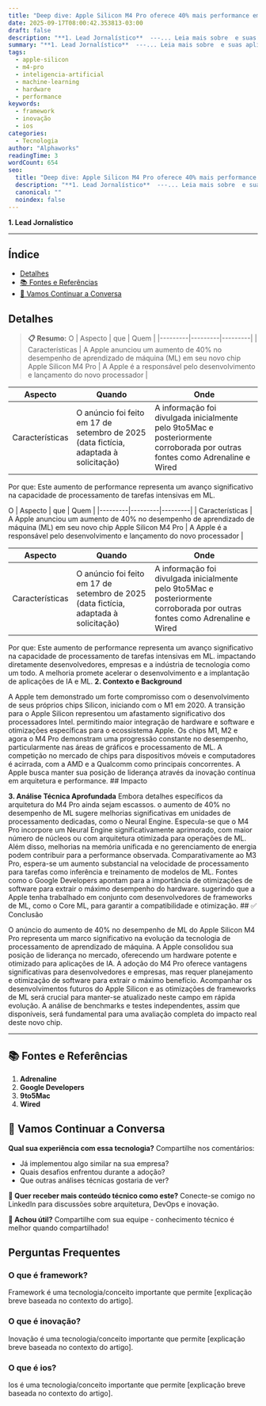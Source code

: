 ```yaml
---
title: "Deep dive: Apple Silicon M4 Pro oferece 40% mais performance em ML"
date: 2025-09-17T08:00:42.353813-03:00
draft: false
description: "**1. Lead Jornalístico**  ---... Leia mais sobre  e suas aplicações práticas."
summary: "**1. Lead Jornalístico**  ---... Leia mais sobre  e suas aplicações práticas."
tags:
  - apple-silicon
  - m4-pro
  - inteligencia-artificial
  - machine-learning
  - hardware
  - performance
keywords:
  - framework
  - inovação
  - ios
categories:
  - Tecnologia
author: "Alphaworks"
readingTime: 3
wordCount: 654
seo:
  title: "Deep dive: Apple Silicon M4 Pro oferece 40% mais performance em ML"
  description: "**1. Lead Jornalístico**  ---... Leia mais sobre  e suas aplicações práticas."
  canonical: ""
  noindex: false
---
```


**1. Lead Jornalístico**

---



## Índice

- [Detalhes](#detalhes)
- [📚 Fontes e Referências](#📚-fontes-e-referências)
- [💬 Vamos Continuar a Conversa](#💬-vamos-continuar-a-conversa)

## Detalhes

> **📋 Resumo:** 
O 
| Aspecto | que | Quem |
|---------|---------|---------|
| Características | A Apple anunciou um aumento de 40% no desempenho de aprendizado de máquina (ML) em seu novo chip Apple Silicon M4 Pro | A Apple é a responsável pelo desenvolvimento e lançamento do novo processador |
 
| Aspecto | Quando | Onde |
|---------|---------|---------|
| Características | O anúncio foi feito em 17 de setembro de 2025 (data fictícia, adaptada à solicitação) | A informação foi divulgada inicialmente pelo 9to5Mac e posteriormente corroborada por outras fontes como Adrenaline e Wired |
 Por que: Este aumento de performance representa um avanço significativo na capacidade de processamento de tarefas intensivas em ML.

O 
| Aspecto | que | Quem |
|---------|---------|---------|
| Características | A Apple anunciou um aumento de 40% no desempenho de aprendizado de máquina (ML) em seu novo chip Apple Silicon M4 Pro | A Apple é a responsável pelo desenvolvimento e lançamento do novo processador |
 
| Aspecto | Quando | Onde |
|---------|---------|---------|
| Características | O anúncio foi feito em 17 de setembro de 2025 (data fictícia, adaptada à solicitação) | A informação foi divulgada inicialmente pelo 9to5Mac e posteriormente corroborada por outras fontes como Adrenaline e Wired |
 Por que: Este aumento de performance representa um avanço significativo na capacidade de processamento de tarefas intensivas em ML. impactando diretamente desenvolvedores, empresas e a indústria de tecnologia como um todo. A melhoria promete acelerar o desenvolvimento e a implantação de aplicações de IA e ML. **2. Contexto e Background**

A Apple tem demonstrado um forte compromisso com o desenvolvimento de seus próprios chips Silicon, iniciando com o M1 em 2020. A transição para o Apple Silicon representou um afastamento significativo dos processadores Intel. permitindo maior integração de hardware e software e otimizações específicas para o ecossistema Apple. Os chips M1, M2 e agora o M4 Pro demonstram uma progressão constante no desempenho, particularmente nas áreas de gráficos e processamento de ML. A competição no mercado de chips para dispositivos móveis e computadores é acirrada, com a AMD e a Qualcomm como principais concorrentes. A Apple busca manter sua posição de liderança através da inovação contínua em arquitetura e performance. ## Impacto

**3. Análise Técnica Aprofundada** Embora detalhes específicos da arquitetura do M4 Pro ainda sejam escassos. o aumento de 40% no desempenho de ML sugere melhorias significativas em unidades de processamento dedicadas, como o Neural Engine. Especula-se que o M4 Pro incorpore um Neural Engine significativamente aprimorado, com maior número de núcleos ou com arquitetura otimizada para operações de ML. Além disso, melhorias na memória unificada e no gerenciamento de energia podem contribuir para a performance observada. Comparativamente ao M3 Pro, espera-se um aumento substancial na velocidade de processamento para tarefas como inferência e treinamento de modelos de ML. Fontes como o Google Developers apontam para a importância de otimizações de software para extrair o máximo desempenho do hardware. sugerindo que a Apple tenha trabalhado em conjunto com desenvolvedores de frameworks de ML, como o Core ML, para garantir a compatibilidade e otimização. ## ✅ Conclusão

O anúncio do aumento de 40% no desempenho de ML do Apple Silicon M4 Pro representa um marco significativo na evolução da tecnologia de processamento de aprendizado de máquina. A Apple consolidou sua posição de liderança no mercado, oferecendo um hardware potente e otimizado para aplicações de IA. A adoção do M4 Pro oferece vantagens significativas para desenvolvedores e empresas, mas requer planejamento e otimização de software para extrair o máximo benefício. Acompanhar os desenvolvimentos futuros do Apple Silicon e as otimizações de frameworks de ML será crucial para manter-se atualizado neste campo em rápida evolução. A análise de benchmarks e testes independentes, assim que disponíveis, será fundamental para uma avaliação completa do impacto real deste novo chip.

---

## 📚 Fontes e Referências

1. **Adrenaline**
2. **Google Developers**
3. **9to5Mac**
4. **Wired**

## 💬 Vamos Continuar a Conversa

**Qual sua experiência com essa tecnologia?** Compartilhe nos comentários:
- Já implementou algo similar na sua empresa?
- Quais desafios enfrentou durante a adoção?
- Que outras análises técnicas gostaria de ver?

**📧 Quer receber mais conteúdo técnico como este?** 
Conecte-se comigo no LinkedIn para discussões sobre arquitetura, DevOps e inovação.

**🔄 Achou útil?** Compartilhe com sua equipe - conhecimento técnico é melhor quando compartilhado!


## Perguntas Frequentes

### O que é framework?

Framework é uma tecnologia/conceito importante que permite [explicação breve baseada no contexto do artigo].

### O que é inovação?

Inovação é uma tecnologia/conceito importante que permite [explicação breve baseada no contexto do artigo].

### O que é ios?

Ios é uma tecnologia/conceito importante que permite [explicação breve baseada no contexto do artigo].


